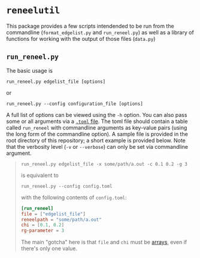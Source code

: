 # `reneelutil`

This package provides a few scripts intendended to be run from the commandline (`format_edgelist.py` and `run_reneel.py`) as well as a library of functions for working with the output of those files (`data.py`)

## `run_reneel.py`

The basic usage is
```shell
run_reneel.py edgelist_file [options]
```
or
```shell
run_reneel.py --config configuration_file [options]
```

A full list of options can be viewed using the `-h` option. You can also pass some or all arguments via a [`.toml` file](https://toml.io/en/). The toml file should contain a table called `run_reneel` with commandline arguments as key-value pairs (using the long form of the commandline option). A sample file is provided in the root directory of this repository; a short example is provided below. Note that the verbosity level (`-v` or `--verbose`) can only be set via commandline argument.


> ```shell
> run_reneel.py edgelist_file -x some/path/a.out -c 0.1 0.2 -g 3
> ```
> is equivalent to
> ```shell
> run_reneel.py --config config.toml
> ```
> with the following contents of `config.toml`:
> ```toml
> [run_reneel]
> file = ["edgelist_file"]
> reneelpath = "some/path/a.out"
> chi = [0.1, 0.2]
> rg-parameter = 3
> ```
> The main "gotcha" here is that `file` and `chi` must be [arrays](https://toml.io/en/v1.0.0#array), even if there's only one value.